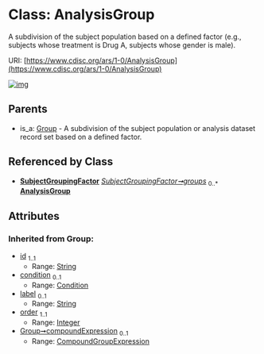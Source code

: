 
# Class: AnalysisGroup


A subdivision of the subject population based on a defined factor (e.g., subjects whose treatment is Drug A, subjects whose gender is male).

URI: [https://www.cdisc.org/ars/1-0/AnalysisGroup](https://www.cdisc.org/ars/1-0/AnalysisGroup)


[![img](https://yuml.me/diagram/nofunky;dir:TB/class/[SubjectGroupingFactor],[Group],[Condition],[CompoundGroupExpression],[SubjectGroupingFactor]++-%20groups%200..*>[AnalysisGroup&#124;label(i):string%20%3F;order(i):integer;id(i):string],[Group]^-[AnalysisGroup])](https://yuml.me/diagram/nofunky;dir:TB/class/[SubjectGroupingFactor],[Group],[Condition],[CompoundGroupExpression],[SubjectGroupingFactor]++-%20groups%200..*>[AnalysisGroup&#124;label(i):string%20%3F;order(i):integer;id(i):string],[Group]^-[AnalysisGroup])

## Parents

 *  is_a: [Group](Group.md) - A subdivision of the subject population or analysis dataset record set based on a defined factor.

## Referenced by Class

 *  **[SubjectGroupingFactor](SubjectGroupingFactor.md)** *[SubjectGroupingFactor➞groups](SubjectGroupingFactor_groups.md)*  <sub>0..\*</sub>  **[AnalysisGroup](AnalysisGroup.md)**

## Attributes


### Inherited from Group:

 * [id](id.md)  <sub>1..1</sub>
     * Range: [String](types/String.md)
 * [condition](condition.md)  <sub>0..1</sub>
     * Range: [Condition](Condition.md)
 * [label](label.md)  <sub>0..1</sub>
     * Range: [String](types/String.md)
 * [order](order.md)  <sub>1..1</sub>
     * Range: [Integer](types/Integer.md)
 * [Group➞compoundExpression](Group_compoundExpression.md)  <sub>0..1</sub>
     * Range: [CompoundGroupExpression](CompoundGroupExpression.md)
